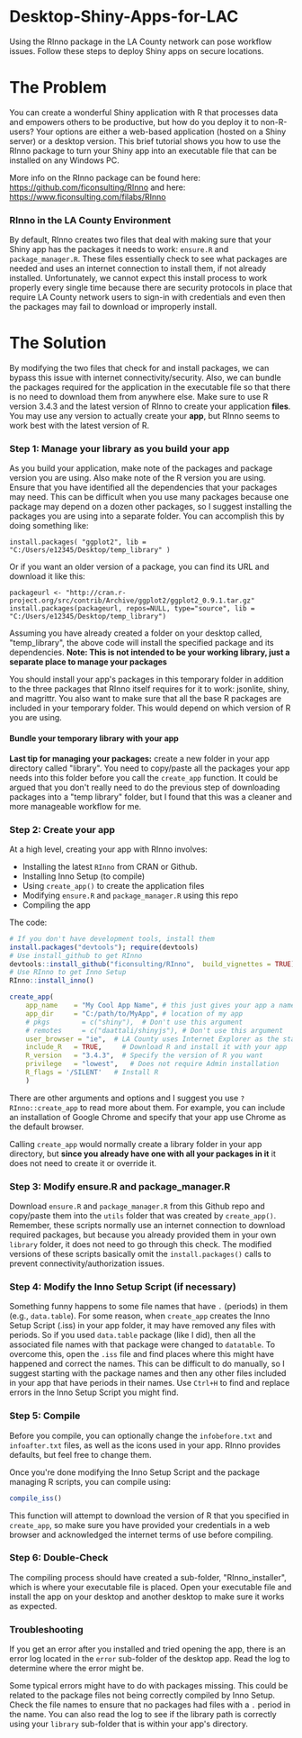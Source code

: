 # Desktop-Shiny-Apps-for-LAC
Using the RInno package in the LA County network can pose workflow issues. Follow these steps to deploy Shiny apps on secure locations.

# The Problem
You can create a wonderful Shiny application with R that processes data and empowers others to be productive, but how do you deploy it to non-R-users? Your options are either a web-based application (hosted on a Shiny server) or a desktop version. This brief tutorial shows you how to use the RInno package to turn your Shiny app into an executable file that can be installed on any Windows PC. 

More info on the RInno package can be found here: https://github.com/ficonsulting/RInno and here: https://www.ficonsulting.com/filabs/RInno

### RInno in the LA County Environment
By default, RInno creates two files that deal with making sure that your Shiny app has the packages it needs to work: `ensure.R` and `package_manager.R`. These files essentially check to see what packages are needed and uses an internet connection to install them, if not already installed. Unfortunately, we cannot expect this install process to work properly every single time because there are security protocols in place that require LA County network users to sign-in with credentials and even then the packages may fail to download or improperly install.  

# The Solution
By modifying the two files that check for and install packages, we can bypass this issue with internet connectivity/security. Also, we can bundle the packages required for the application in the executable file so that there is no need to download them from anywhere else. Make sure to use R version 3.4.3 and the latest version of RInno to create your application __files__. You may use any version to actually create your __app__, but RInno seems to work best with the latest version of R. 

### Step 1: Manage your library as you build your app
As you build your application, make note of the packages and package version you are using. Also make note of the R version you are using. Ensure that you have identified all the dependencies that your packages may need. This can be difficult when you use many packages because one package may depend on a dozen other packages, so I suggest installing the packages you are using into a separate folder. You can accomplish this by doing something like:
  
`install.packages( "ggplot2", lib = "C:/Users/e12345/Desktop/temp_library" )`

Or if you want an older version of a package, you can find its URL and download it like this:
  
`packageurl <- "http://cran.r-project.org/src/contrib/Archive/ggplot2/ggplot2_0.9.1.tar.gz"
install.packages(packageurl, repos=NULL, type="source", lib = "C:/Users/e12345/Desktop/temp_library")`
  
Assuming you have already created a folder on your desktop called, "temp_library", the above code will install the specified package and its dependencies. **Note: This is not intended to be your working library, just a separate place to manage your packages** 

You should install your app's packages in this temporary folder in addition to the three packages that RInno itself requires for it to work: jsonlite, shiny, and magrittr. You also want to make sure that all the base R packages are included in your temporary folder. This would depend on which version of R you are using.

#### Bundle your temporary library with your app
**Last tip for managing your packages:** create a new folder in your app directory called "library". You need to copy/paste all the packages your app needs into this folder before you call the `create_app` function. It could be argued that you don't really need to do the previous step of downloading packages into a "temp library" folder, but I found that this was a cleaner and more manageable workflow for me. 

### Step 2: Create your app
  
At a high level, creating your app with RInno involves:
* Installing the latest `RInno` from CRAN or Github. 
* Installing Inno Setup (to compile)
* Using `create_app()` to create the application files
* Modifying `ensure.R` and `package_manager.R` using this repo
* Compiling the app

The code:

```r
# If you don't have development tools, install them
install.packages("devtools"); require(devtools)
# Use install_github to get RInno
devtools::install_github("ficonsulting/RInno",  build_vignettes = TRUE)require(RInno)
# Use RInno to get Inno Setup
RInno::install_inno()

create_app(
    app_name    = "My Cool App Name", # this just gives your app a name to use on various parts of your app  
    app_dir     = "C:/path/to/MyApp", # location of my app
    # pkgs        = c("shiny"),  # Don't use this argument
    # remotes     = c("daattali/shinyjs"), # Don't use this argument
    user_browser = "ie",  # LA County uses Internet Explorer as the standard browser.
    include_R   = TRUE,     # Download R and install it with your app
    R_version   = "3.4.3",  # Specify the version of R you want
    privilege   = "lowest",   # Does not require Admin installation
    R_flags = '/SILENT'   # Install R 
    )
```
There are other arguments and options and I suggest you use `?RInno::create_app` to read more about them. For example, you can include an installation of Google Chrome and specify that your app use Chrome as the default browser.  

Calling `create_app` would normally create a library folder in your app directory, but __since you already have one with all your packages in it__ it does not need to create it or override it. 

### Step 3: Modify ensure.R and package_manager.R
Download `ensure.R` and `package_manager.R` from this Github repo and copy/paste them into the `utils` folder that was created by `create_app()`. Remember, these scripts normally use an internet connection to download required packages, but because you already provided them in your own `library` folder, it does not need to go through this check. The modified versions of these scripts basically omit the `install.packages()` calls to prevent connectivity/authorization issues.  

### Step 4: Modify the Inno Setup Script (if necessary)
Something funny happens to some file names that have `.` (periods) in them (e.g., `data.table`). For some reason, when `create_app` creates the Inno Setup Script (.iss) in your app folder, it may have removed any files with periods. So if you used `data.table` package (like I did), then all the associated file names with that package were changed to `datatable`. To overcome this, open the `.iss` file and find places where this might have happened and correct the names. This can be difficult to do manually, so I suggest starting with the package names and then any other files included in your app that have periods in their names. Use `Ctrl+H` to find and replace errors in the Inno Setup Script you might find.

### Step 5: Compile
Before you compile, you can optionally change the `infobefore.txt` and `infoafter.txt` files, as well as the icons used in your app. RInno provides defaults, but feel free to change them.

Once you're done modifying the Inno Setup Script and the package managing R scripts, you can compile using:
```r
compile_iss()
```
This function will attempt to download the version of R that you specified in `create_app`, so make sure you have provided your credentials in a web browser and acknowledged the internet terms of use before compiling.

### Step 6: Double-Check
The compiling process should have created a sub-folder, "RInno_installer", which is where your executable file is placed. Open your executable file and install the app on your desktop and another desktop to make sure it works as expected. 

### Troubleshooting
If you get an error after you installed and tried opening the app, there is an error log located in the `error` sub-folder of the desktop app. Read the log to determine where the error might be.
  
Some typical errors might have to do with packages missing. This could be related to the package files not being correctly compiled by Inno Setup. Check the file names to ensure that no packages had files with a `.` period in the name. You can also read the log to see if the library path is correctly using your `library` sub-folder that is within your app's directory.

